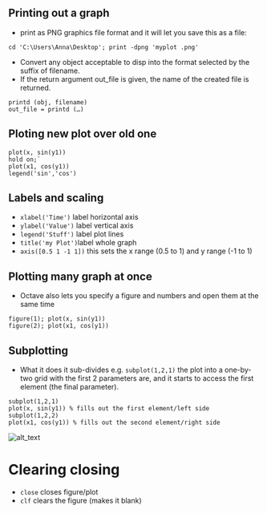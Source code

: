 ## Printing out a graph 
- print as PNG graphics file format and it will let you save this as a file:
```
cd 'C:\Users\Anna\Desktop'; print -dpng 'myplot .png'
```

- Convert any object acceptable to disp into the format selected by the suffix of filename.
- If the return argument out_file is given, the name of the created file is returned.
```
printd (obj, filename)
out_file = printd (…)
```

## Ploting new plot over old one
```
plot(x, sin(y1))
hold on;`
plot(x1, cos(y1))
legend('sin','cos')

```
## Labels and scaling
- `xlabel('Time')` label horizontal axis
- `ylabel('Value')` label vertical axis 
- `legend('Stuff')` label plot lines 
- `title('my Plot')`label whole graph
- `axis([0.5 1 -1 1])` this sets the x range (0.5 to 1) and y range (-1 to 1)

## Plotting many graph at once
- Octave also lets you specify a figure and numbers and open them at the same time
```
figure(1); plot(x, sin(y1))
figure(2); plot(x1, cos(y1))
```
## Subplotting
- What it does it sub-divides e.g. `subplot(1,2,1)` the plot into a one-by-two grid with the first 2 parameters are, and it starts to access the first element (the final parameter).
```
subplot(1,2,1)
plot(x, sin(y1)) % fills out the first element/left side
subplot(1,2,2)
plot(x1, cos(y1)) % fills out the second element/right side
```
![alt_text](https://i.imgur.com/cV3x3p9.png)

# Clearing closing
- `close` closes figure/plot
- `clf` clears the figure (makes it blank)
